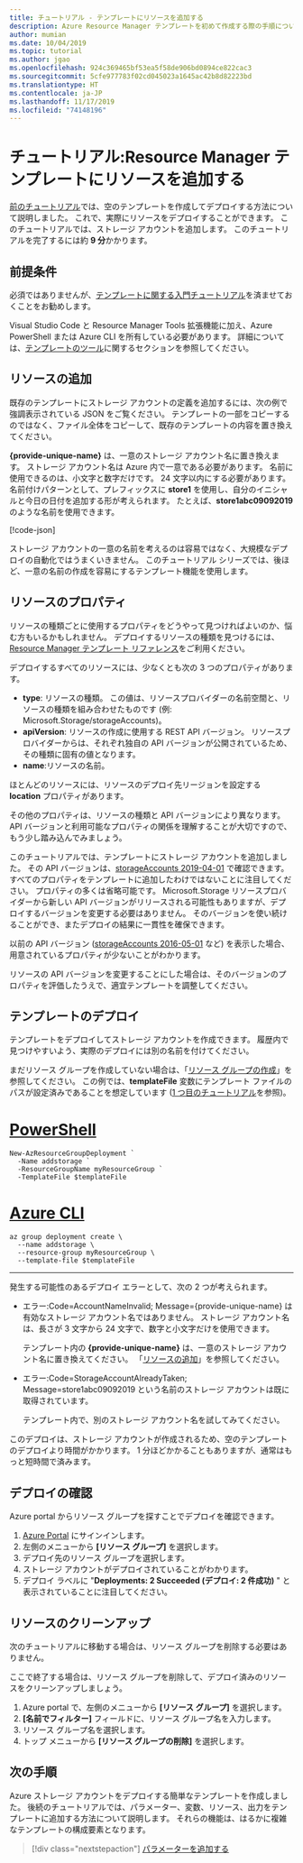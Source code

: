 ```yaml
---
title: チュートリアル - テンプレートにリソースを追加する
description: Azure Resource Manager テンプレートを初めて作成する際の手順について説明します。 テンプレート ファイルの構文とストレージ アカウントのデプロイ方法について説明します。
author: mumian
ms.date: 10/04/2019
ms.topic: tutorial
ms.author: jgao
ms.openlocfilehash: 924c369465bf53ea5f58de906bd0894ce822cac3
ms.sourcegitcommit: 5cfe977783f02cd045023a1645ac42b8d82223bd
ms.translationtype: HT
ms.contentlocale: ja-JP
ms.lasthandoff: 11/17/2019
ms.locfileid: "74148196"
---
```

# <a name="tutorial-add-a-resource-to-your-resource-manager-template"></a>チュートリアル:Resource Manager テンプレートにリソースを追加する

[前のチュートリアル](template-tutorial-create-first-template.md)では、空のテンプレートを作成してデプロイする方法について説明しました。 これで、実際にリソースをデプロイすることができます。 このチュートリアルでは、ストレージ アカウントを追加します。 このチュートリアルを完了するには約 **9 分**かかります。

## <a name="prerequisites"></a>前提条件

必須ではありませんが、[テンプレートに関する入門チュートリアル](template-tutorial-create-first-template.md)を済ませておくことをお勧めします。

Visual Studio Code と Resource Manager Tools 拡張機能に加え、Azure PowerShell または Azure CLI を所有している必要があります。 詳細については、[テンプレートのツール](template-tutorial-create-first-template.md#get-tools)に関するセクションを参照してください。

## <a name="add-resource"></a>リソースの追加

既存のテンプレートにストレージ アカウントの定義を追加するには、次の例で強調表示されている JSON をご覧ください。 テンプレートの一部をコピーするのではなく、ファイル全体をコピーして、既存のテンプレートの内容を置き換えてください。

**{provide-unique-name}** は、一意のストレージ アカウント名に置き換えます。 ストレージ アカウント名は Azure 内で一意である必要があります。 名前に使用できるのは、小文字と数字だけです。 24 文字以内にする必要があります。 名前付けパターンとして、プレフィックスに **store1** を使用し、自分のイニシャルと今日の日付を追加する形が考えられます。 たとえば、**store1abc09092019** のような名前を使用できます。

[!code-json[](~/resourcemanager-templates/get-started-with-templates/add-storage/azuredeploy.json?range=1-19&highlight=5-17)]

ストレージ アカウントの一意の名前を考えるのは容易ではなく、大規模なデプロイの自動化ではうまくいきません。 このチュートリアル シリーズでは、後ほど、一意の名前の作成を容易にするテンプレート機能を使用します。

## <a name="resource-properties"></a>リソースのプロパティ

リソースの種類ごとに使用するプロパティをどうやって見つければよいのか、悩む方もいるかもしれません。 デプロイするリソースの種類を見つけるには、[Resource Manager テンプレート リファレンス](/azure/templates/)をご利用ください。

デプロイするすべてのリソースには、少なくとも次の 3 つのプロパティがあります。

- **type**: リソースの種類。 この値は、リソースプロバイダーの名前空間と、リソースの種類を組み合わせたものです (例: Microsoft.Storage/storageAccounts)。
- **apiVersion**: リソースの作成に使用する REST API バージョン。 リソースプロバイダーからは、それぞれ独自の API バージョンが公開されているため、その種類に固有の値となります。
- **name**:リソースの名前。

ほとんどのリソースには、リソースのデプロイ先リージョンを設定する **location** プロパティがあります。

その他のプロパティは、リソースの種類と API バージョンにより異なります。 API バージョンと利用可能なプロパティの関係を理解することが大切ですので、もう少し踏み込んでみましょう。

このチュートリアルでは、テンプレートにストレージ アカウントを追加しました。 その API バージョンは、[storageAccounts 2019-04-01](/azure/templates/microsoft.storage/2019-04-01/storageaccounts) で確認できます。 すべてのプロパティをテンプレートに追加したわけではないことに注目してください。 プロパティの多くは省略可能です。 Microsoft.Storage リソースプロバイダーから新しい API バージョンがリリースされる可能性もありますが、デプロイするバージョンを変更する必要はありません。 そのバージョンを使い続けることができ、またデプロイの結果に一貫性を確保できます。

以前の API バージョン ([storageAccounts 2016-05-01](/azure/templates/microsoft.storage/2016-05-01/storageaccounts) など) を表示した場合、用意されているプロパティが少ないことがわかります。

リソースの API バージョンを変更することにした場合は、そのバージョンのプロパティを評価したうえで、適宜テンプレートを調整してください。

## <a name="deploy-template"></a>テンプレートのデプロイ

テンプレートをデプロイしてストレージ アカウントを作成できます。 履歴内で見つけやすいよう、実際のデプロイには別の名前を付けてください。

まだリソース グループを作成していない場合は、「[リソース グループの作成](template-tutorial-create-first-template.md#create-resource-group)」を参照してください。 この例では、**templateFile** 変数にテンプレート ファイルのパスが設定済みであることを想定しています ([1 つ目のチュートリアル](template-tutorial-create-first-template.md#deploy-template)を参照)。

# <a name="powershelltabazure-powershell"></a>[PowerShell](#tab/azure-powershell)

```azurepowershell
New-AzResourceGroupDeployment `
  -Name addstorage `
  -ResourceGroupName myResourceGroup `
  -TemplateFile $templateFile
```

# <a name="azure-clitabazure-cli"></a>[Azure CLI](#tab/azure-cli)

```azurecli
az group deployment create \
  --name addstorage \
  --resource-group myResourceGroup \
  --template-file $templateFile
```

---

発生する可能性のあるデプロイ エラーとして、次の 2 つが考えられます。

- エラー:Code=AccountNameInvalid; Message={provide-unique-name} は有効なストレージ アカウント名ではありません。 ストレージ アカウント名は、長さが 3 文字から 24 文字で、数字と小文字だけを使用できます。

    テンプレート内の **{provide-unique-name}** は、一意のストレージ アカウント名に置き換えてください。  「[リソースの追加](#add-resource)」を参照してください。

- エラー:Code=StorageAccountAlreadyTaken; Message=store1abc09092019 という名前のストレージ アカウントは既に取得されています。

    テンプレート内で、別のストレージ アカウント名を試してみてください。

このデプロイは、ストレージ アカウントが作成されるため、空のテンプレートのデプロイより時間がかかります。 1 分ほどかかることもありますが、通常はもっと短時間で済みます。

## <a name="verify-deployment"></a>デプロイの確認

Azure portal からリソース グループを探すことでデプロイを確認できます。

1. [Azure Portal](https://portal.azure.com) にサインインします。
1. 左側のメニューから **[リソース グループ]** を選択します。
1. デプロイ先のリソース グループを選択します。
1. ストレージ アカウントがデプロイされていることがわかります。
1. デプロイ ラベルに "**Deployments: 2 Succeeded (デプロイ: 2 件成功)** " と表示されていることに注目してください。

## <a name="clean-up-resources"></a>リソースのクリーンアップ

次のチュートリアルに移動する場合は、リソース グループを削除する必要はありません。

ここで終了する場合は、リソース グループを削除して、デプロイ済みのリソースをクリーンアップしましょう。

1. Azure portal で、左側のメニューから **[リソース グループ]** を選択します。
2. **[名前でフィルター]** フィールドに、リソース グループ名を入力します。
3. リソース グループ名を選択します。
4. トップ メニューから **[リソース グループの削除]** を選択します。

## <a name="next-steps"></a>次の手順

Azure ストレージ アカウントをデプロイする簡単なテンプレートを作成しました。  後続のチュートリアルでは、パラメーター、変数、リソース、出力をテンプレートに追加する方法について説明します。 それらの機能は、はるかに複雑なテンプレートの構成要素となります。

> [!div class="nextstepaction"]
> [パラメーターを追加する](template-tutorial-add-parameters.md)